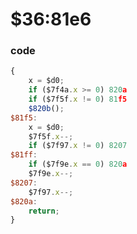 ﻿
# $36:81e6


### code
```js
{
	x = $d0;
	if ($7f4a.x >= 0) 820a
	if ($7f5f.x != 0) 81f5
	$820b();
$81f5:
	x = $d0;
	$7f5f.x--;
	if ($7f97.x != 0) 8207
$81ff:
	if ($7f9e.x == 0) 820a
	$7f9e.x--;
$8207:
	$7f97.x--;
$820a:
	return;
}
```



